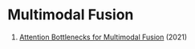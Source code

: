 # Multimodal Fusion
1. [Attention Bottlenecks for Multimodal Fusion](https://arxiv.org/abs/2107.00135) (2021)
